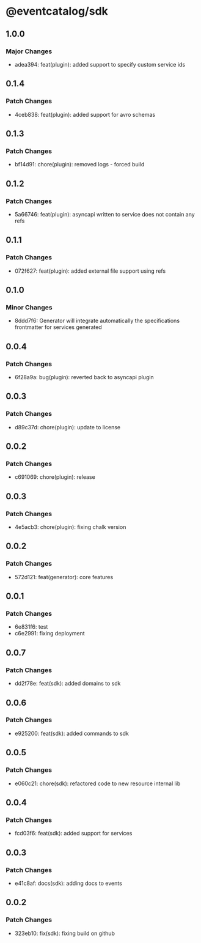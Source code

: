 # @eventcatalog/sdk

## 1.0.0

### Major Changes

- adea394: feat(plugin): added support to specify custom service ids

## 0.1.4

### Patch Changes

- 4ceb838: feat(plugin): added support for avro schemas

## 0.1.3

### Patch Changes

- bf14d91: chore(plugin): removed logs - forced build

## 0.1.2

### Patch Changes

- 5a66746: feat(plugin): asyncapi written to service does not contain any refs

## 0.1.1

### Patch Changes

- 072f627: feat(plugin): added external file support using refs

## 0.1.0

### Minor Changes

- 8ddd7f6: Generator will integrate automatically the specifications frontmatter for services generated

## 0.0.4

### Patch Changes

- 6f28a9a: bug(plugin): reverted back to asyncapi plugin

## 0.0.3

### Patch Changes

- d89c37d: chore(plugin): update to license

## 0.0.2

### Patch Changes

- c691069: chore(plugin): release

## 0.0.3

### Patch Changes

- 4e5acb3: chore(plugin): fixing chalk version

## 0.0.2

### Patch Changes

- 572d121: feat(generator): core features

## 0.0.1

### Patch Changes

- 6e831f6: test
- c6e2991: fixing deployment

## 0.0.7

### Patch Changes

- dd2f78e: feat(sdk): added domains to sdk

## 0.0.6

### Patch Changes

- e925200: feat(sdk): added commands to sdk

## 0.0.5

### Patch Changes

- e060c21: chore(sdk): refactored code to new resource internal lib

## 0.0.4

### Patch Changes

- fcd03f6: feat(sdk): added support for services

## 0.0.3

### Patch Changes

- e41c8af: docs(sdk): adding docs to events

## 0.0.2

### Patch Changes

- 323eb10: fix(sdk): fixing build on github
